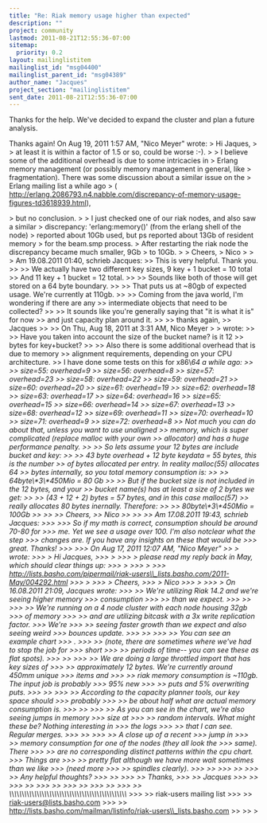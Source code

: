 ```yaml
---
title: "Re: Riak memory usage higher than expected"
description: ""
project: community
lastmod: 2011-08-21T12:55:36-07:00
sitemap:
  priority: 0.2
layout: mailinglistitem
mailinglist_id: "msg04400"
mailinglist_parent_id: "msg04389"
author_name: "Jacques"
project_section: "mailinglistitem"
sent_date: 2011-08-21T12:55:36-07:00
---
```



Thanks for the help. We've decided to expand the cluster and plan a future
analysis.

Thanks again!
On Aug 19, 2011 1:57 AM, "Nico Meyer"  wrote:
&gt; Hi Jaques,
&gt;
&gt; at least it is within a factor of 1.5 or so, could be worse :-).
&gt;
&gt; I believe some of the additional overhead is due to some intricacies in
&gt; Erlang memory management (or possibly memory management in general, like
&gt; fragmentation). There was some discussion about a similar issue on the
&gt; Erlang mailing list a while ago
&gt; (
http://erlang.2086793.n4.nabble.com/discrepancy-of-memory-usage-figures-td3618939.html),

&gt; but no conclusion.
&gt;
&gt; I just checked one of our riak nodes, and also saw a similar
&gt; discrepancy: 'erlang:memory()' (from the erlang shell of the node)
&gt; reported about 10Gb used, but ps reported about 13Gb of resident memory
&gt; for the beam.smp process.
&gt; After restarting the riak node the discrepancy became much smaller, 9Gb
&gt; to 10Gb.
&gt;
&gt; Cheers,
&gt; Nico
&gt;
&gt;
&gt; Am 19.08.2011 01:40, schrieb Jacques:
&gt;&gt; This is very helpful. Thank you.
&gt;&gt;
&gt;&gt; We actually have two different key sizes, 9 key + 1 bucket = 10 total
&gt;&gt; And 11 key + 1 bucket = 12 total.
&gt;&gt;
&gt;&gt; Sounds like both of those will get stored on a 64 byte boundary.
&gt;&gt;
&gt;&gt; That puts us at ~80gb of expected usage. We're currently at 110gb.
&gt;&gt;
&gt;&gt; Coming from the java world, I'm wondering if there are any
&gt;&gt; intermediate objects that need to be collected?
&gt;&gt;
&gt;&gt; It sounds like you're generally saying that "it is what it is" for now
&gt;&gt; and just capacity plan around it.
&gt;&gt;
&gt;&gt; thanks again,
&gt;&gt; Jacques
&gt;&gt;
&gt;&gt; On Thu, Aug 18, 2011 at 3:31 AM, Nico Meyer &gt; &gt; wrote:
&gt;&gt;
&gt;&gt; Have you taken into account the size of the bucket name? is it 12
&gt;&gt; bytes for key+bucket?
&gt;&gt;
&gt;&gt; Also there is some additional overhead that is due to memory
&gt;&gt; alignment requirements, depending on your CPU architecture.
&gt;&gt; I have done some tests on this for x86\\_64 a while ago:
&gt;&gt;
&gt;&gt; size=55: overhead=9
&gt;&gt; size=56: overhead=8
&gt;&gt; size=57: overhead=23
&gt;&gt; size=58: overhead=22
&gt;&gt; size=59: overhead=21
&gt;&gt; size=60: overhead=20
&gt;&gt; size=61: overhead=19
&gt;&gt; size=62: overhead=18
&gt;&gt; size=63: overhead=17
&gt;&gt; size=64: overhead=16
&gt;&gt; size=65: overhead=15
&gt;&gt; size=66: overhead=14
&gt;&gt; size=67: overhead=13
&gt;&gt; size=68: overhead=12
&gt;&gt; size=69: overhead=11
&gt;&gt; size=70: overhead=10
&gt;&gt; size=71: overhead=9
&gt;&gt; size=72: overhead=8
&gt;&gt; Not much you can do about that, unless you want to use unaligned
&gt;&gt; memory, which is super complicated (replace malloc with your own
&gt;&gt; allocator) and has a huge performance penalty.
&gt;&gt;
&gt;&gt; So lets assume your 12 bytes are include bucket and key:
&gt;&gt;
&gt;&gt; 43 byte overhead + 12 byte keydata = 55 bytes, this is the number
&gt;&gt; of bytes allocated per entry. In reality malloc(55) allocates 64
&gt;&gt; bytes internally, so you total memory consumption is:
&gt;&gt;
&gt;&gt; 64byte\\*3\\*450Mio = 80 Gb
&gt;&gt;
&gt;&gt; But if the bucket size is not included in the 12 bytes, and your
&gt;&gt; bucket name(s) has at least a size of 2 bytes we get:
&gt;&gt;
&gt;&gt; (43 + 12 + 2) bytes = 57 bytes, and in this case malloc(57)
&gt;&gt; really allocates 80 bytes inernally. Therefore:
&gt;&gt;
&gt;&gt; 80byte\\*3\\*450Mio = 100Gb
&gt;&gt;
&gt;&gt;
&gt;&gt; Cheers,
&gt;&gt; Nico
&gt;&gt;
&gt;&gt;
&gt;&gt; Am 17.08.2011 19:43, schrieb Jacques:
&gt;&gt;&gt;
&gt;&gt;&gt; So if my math is correct, consumption should be around 70-80 for
&gt;&gt;&gt; me. Yet we see a usage over 100. I'm also notclear what the step
&gt;&gt;&gt; changes are. If you have any insights on these that would be
&gt;&gt;&gt; great. Thanks!
&gt;&gt;&gt;
&gt;&gt;&gt; On Aug 17, 2011 12:07 AM, "Nico Meyer" &gt;&gt; &gt; wrote:
&gt;&gt;&gt; &gt; Hi Jacques,
&gt;&gt;&gt; &gt;
&gt;&gt;&gt; &gt; please read my reply back in May, which should clear things up:
&gt;&gt;&gt; &gt;
&gt;&gt;&gt; &gt;
&gt;&gt;&gt;
http://lists.basho.com/pipermail/riak-users\\_lists.basho.com/2011-May/004292.html
&gt;&gt;&gt; &gt;
&gt;&gt;&gt; &gt; Cheers,
&gt;&gt;&gt; &gt; Nico
&gt;&gt;&gt; &gt;
&gt;&gt;&gt; &gt; On 16.08.2011 21:09, Jacques wrote:
&gt;&gt;&gt; &gt;&gt; We're utilizing Riak 14.2 and we're seeing higher memory
&gt;&gt;&gt; consumption
&gt;&gt;&gt; &gt;&gt; than we expect.
&gt;&gt;&gt; &gt;&gt;
&gt;&gt;&gt; &gt;&gt; We're running on a 4 node cluster with each node housing 32gb
&gt;&gt;&gt; of memory
&gt;&gt;&gt; &gt;&gt; and are utilizing bitcask with a 3x write replication factor.
&gt;&gt;&gt; We're
&gt;&gt;&gt; &gt;&gt; seeing faster growth than we expect and also seeing weird
&gt;&gt;&gt; bounces update.
&gt;&gt;&gt; &gt;&gt;
&gt;&gt;&gt; &gt;&gt; You can see an example chart
&gt;&gt;&gt; .
&gt;&gt;&gt; &gt;&gt; (note, there are sometimes where we've had to stop the job for
&gt;&gt;&gt; short
&gt;&gt;&gt; &gt;&gt; periods of time-- you can see these as flat spots).
&gt;&gt;&gt; &gt;&gt;
&gt;&gt;&gt; &gt;&gt; We are doing a large throttled import that has key sizes of
&gt;&gt;&gt; &gt;&gt; approximately 12 bytes. We're currently around 450mm unique
&gt;&gt;&gt; items and
&gt;&gt;&gt; &gt;&gt; riak memory consumption is ~110gb. The input job is probably
&gt;&gt;&gt; 95% new
&gt;&gt;&gt; &gt;&gt; puts and 5% overwriting puts.
&gt;&gt;&gt; &gt;&gt;
&gt;&gt;&gt; &gt;&gt; According to the capacity planner tools, our key space should
&gt;&gt;&gt; probably
&gt;&gt;&gt; &gt;&gt; be about half what are actual memory consumption is.
&gt;&gt;&gt; &gt;&gt;
&gt;&gt;&gt; &gt;&gt; As you can see in the chart, we're also seeing jumps in memory
&gt;&gt;&gt; size at
&gt;&gt;&gt; &gt;&gt; random intervals. What might these be? Nothing interesting in
&gt;&gt;&gt; the logs
&gt;&gt;&gt; &gt;&gt; that I can see. Regular merges.
&gt;&gt;&gt; &gt;&gt;
&gt;&gt;&gt; &gt;&gt; A close up  of a recent
&gt;&gt;&gt; jump in
&gt;&gt;&gt; &gt;&gt; memory consumption for one of the nodes (they all look the
&gt;&gt;&gt; same). There
&gt;&gt;&gt; &gt;&gt; are no corresponding distinct patterns within the cpu chart.
&gt;&gt;&gt; Things are
&gt;&gt;&gt; &gt;&gt; pretty flat although we have more wait sometimes than we like
&gt;&gt;&gt; (need more
&gt;&gt;&gt; &gt;&gt; spindles clearly).
&gt;&gt;&gt; &gt;&gt;
&gt;&gt;&gt; &gt;&gt;
&gt;&gt;&gt; &gt;&gt; Any helpful thoughts?
&gt;&gt;&gt; &gt;&gt;
&gt;&gt;&gt; &gt;&gt; Thanks,
&gt;&gt;&gt; &gt;&gt; Jacques
&gt;&gt;&gt; &gt;&gt;
&gt;&gt;&gt; &gt;&gt;
&gt;&gt;&gt; &gt;&gt;
&gt;&gt;&gt; &gt;&gt;
&gt;&gt;&gt; &gt;&gt;
&gt;&gt;&gt; &gt;&gt; \\_\\_\\_\\_\\_\\_\\_\\_\\_\\_\\_\\_\\_\\_\\_\\_\\_\\_\\_\\_\\_\\_\\_\\_\\_\\_\\_\\_\\_\\_\\_\\_\\_\\_\\_\\_\\_\\_\\_\\_\\_\\_\\_\\_\\_\\_\\_
&gt;&gt;&gt; &gt;&gt; riak-users mailing list
&gt;&gt;&gt; &gt;&gt; riak-users@lists.basho.com 
&gt;&gt;&gt; &gt;&gt; http://lists.basho.com/mailman/listinfo/riak-users\\_lists.basho.com
&gt;&gt;
&gt;&gt;
&gt;
